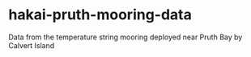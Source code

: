 # hakai-pruth-mooring-data
Data from the temperature string mooring deployed near Pruth Bay by Calvert Island
